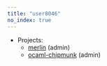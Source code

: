 ```yaml
---
title: "user8046"
no_index: true
---
```


* Projects:
  * [merlin](/projects/merlin/) (admin)
  * [ocaml-chipmunk](/projects/ocaml-chipmunk/) (admin)
